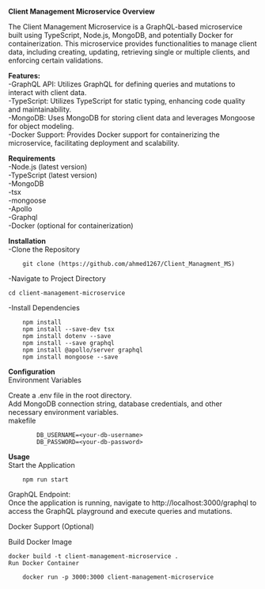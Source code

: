 **Client Management Microservice**
**Overview**

The Client Management Microservice is a GraphQL-based microservice built using TypeScript, Node.js, MongoDB, and potentially Docker for containerization. This microservice provides functionalities to manage client data, including creating, updating, retrieving single or multiple clients, and enforcing certain validations.

**Features:**  
  -GraphQL API: Utilizes GraphQL for defining queries and mutations to interact with client data.  
  -TypeScript: Utilizes TypeScript for static typing, enhancing code quality and maintainability.  
  -MongoDB: Uses MongoDB for storing client data and leverages Mongoose for object modeling.  
  -Docker Support: Provides Docker support for containerizing the microservice, facilitating deployment and scalability.  

**Requirements**  
  -Node.js (latest version)  
  -TypeScript (latest version)  
  -MongoDB  
  -tsx  
  -mongoose  
   -Apollo  
  -Graphql  
  -Docker (optional for containerization)  

**Installation**  
  -Clone the Repository
```
    git clone (https://github.com/ahmed1267/Client_Managment_MS)
```
  -Navigate to Project Directory

```
cd client-management-microservice
```

  -Install Dependencies

```
    npm install
    npm install --save-dev tsx
    npm install dotenv --save
    npm install --save graphql
    npm install @apollo/server graphql
    npm install mongoose --save    
```

  **Configuration**  
    Environment Variables  
      
  Create a .env file in the root directory.  
  Add MongoDB connection string, database credentials, and other necessary environment variables.  
    makefile
```
        DB_USERNAME=<your-db-username>
        DB_PASSWORD=<your-db-password>
```

**Usage**  
    Start the Application  

```
    npm run start
```
  GraphQL Endpoint:  
    Once the application is running, navigate to http://localhost:3000/graphql to access the GraphQL playground and execute queries and mutations.  

Docker Support (Optional)

  Build Docker Image

```
docker build -t client-management-microservice .
Run Docker Container
```

```
    docker run -p 3000:3000 client-management-microservice
```
